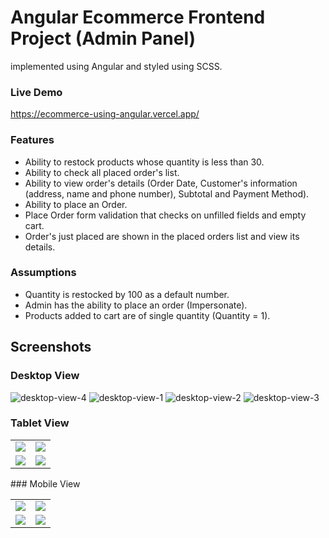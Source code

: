 # Angular Ecommerce Frontend Project (Admin Panel)
implemented using Angular and styled using SCSS.

### Live Demo
https://ecommerce-using-angular.vercel.app/

### Features
- Ability to restock products whose quantity is less than 30.
- Ability to check all placed order's list.
- Ability to view order's details (Order Date, Customer's information (address, name and phone number), Subtotal and Payment Method).
- Ability to place an Order.
- Place Order form validation that checks on unfilled fields and empty cart.
- Order's just placed are shown in the placed orders list and view its details.

### Assumptions
- Quantity is restocked by 100 as a default number.
- Admin has the ability to place an order (Impersonate).
- Products added to cart are of single quantity (Quantity = 1).
## Screenshots
### Desktop View
![desktop-view-4](https://user-images.githubusercontent.com/50046177/211172767-1ef8906e-a4ea-4eab-bdd5-fd3561fecb9c.png)
![desktop-view-1](https://user-images.githubusercontent.com/50046177/211172349-b8810492-10e5-4c62-8047-9ddbe22e1a56.png)
![desktop-view-2](https://user-images.githubusercontent.com/50046177/211172351-f1eeb2fb-a022-473b-97c3-e59005ae0611.png)
![desktop-view-3](https://user-images.githubusercontent.com/50046177/211172353-8084e1f7-c48e-4fe2-8303-1dea96e97d8f.png)

### Tablet View
<table>
 <tr>
 <td><img src="https://user-images.githubusercontent.com/50046177/211172363-feff1592-7380-4bea-b599-869c4d22b6ff.png"></td>
  <td><img src="https://user-images.githubusercontent.com/50046177/211172365-87466db5-b453-41f3-a70d-bb28cfa1c8eb.png"></td>
 </tr>
  <tr>
    <td><img src="https://user-images.githubusercontent.com/50046177/211172376-92a203e7-a40b-46ac-bfc6-4ed92912c514.png"></td>
   <td><img src="https://user-images.githubusercontent.com/50046177/211172380-1cf9ba43-1ffe-47b8-a736-24e8fa45ac19.png"></td>
  </tr>
 </table>
 ### Mobile View

 <table>
 <tr>
 <td><img src="https://user-images.githubusercontent.com/50046177/211172651-244dd8c5-9f57-4d05-9588-2b4566ae3c1b.JPG"></td>
  <td><img src="https://user-images.githubusercontent.com/50046177/211172657-e6adc982-c407-42f3-8fd9-3aa52049a476.JPG"></td>
 </tr>
  <tr>
    <td><img src="https://user-images.githubusercontent.com/50046177/211172659-91ac3599-11d5-43ce-ab62-2e91c33e7be4.png"></td>
   <td><img src="https://user-images.githubusercontent.com/50046177/211172661-91560fc7-4a2c-4ca9-92ac-861bb60a3290.png"></td>
  </tr>
 </table>
